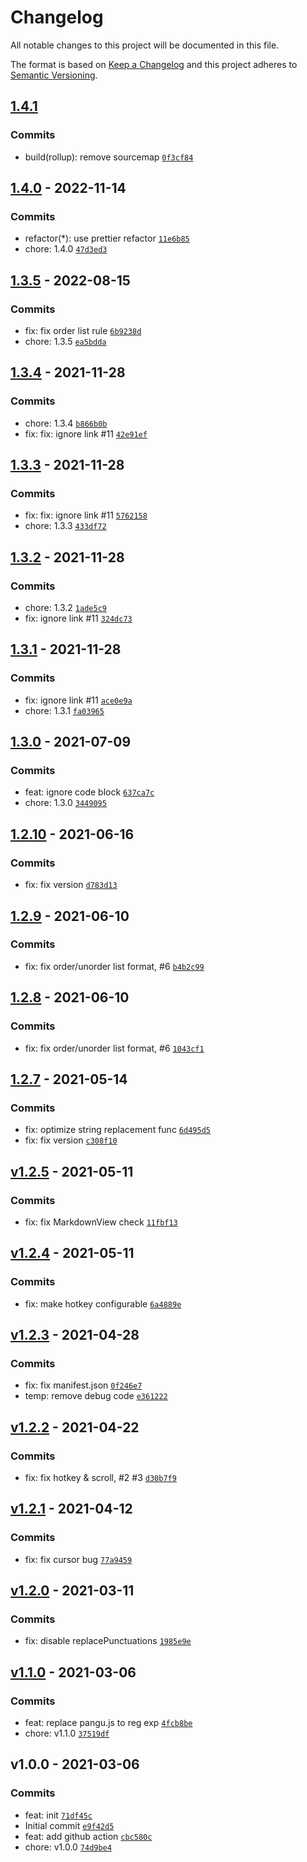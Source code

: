 # Changelog

All notable changes to this project will be documented in this file.

The format is based on [Keep a Changelog](https://keepachangelog.com/en/1.0.0/)
and this project adheres to [Semantic Versioning](https://semver.org/spec/v2.0.0.html).

## [1.4.1](https://github.com/Natumsol/obsidian-pangu/compare/1.4.0...1.4.1)

### Commits

- build(rollup): remove sourcemap [`0f3cf84`](https://github.com/Natumsol/obsidian-pangu/commit/0f3cf8499cce6277533bfbe478ff61c899e6b4f8)

## [1.4.0](https://github.com/Natumsol/obsidian-pangu/compare/1.3.5...1.4.0) - 2022-11-14

### Commits

- refactor(*): use prettier refactor [`11e6b85`](https://github.com/Natumsol/obsidian-pangu/commit/11e6b8581fa829e4153d1781a8bc7df82c690ce3)
- chore: 1.4.0 [`47d3ed3`](https://github.com/Natumsol/obsidian-pangu/commit/47d3ed326749a0beff55f27b0cc91651a2e9df8b)

## [1.3.5](https://github.com/Natumsol/obsidian-pangu/compare/1.3.4...1.3.5) - 2022-08-15

### Commits

- fix: fix order list rule [`6b9238d`](https://github.com/Natumsol/obsidian-pangu/commit/6b9238dcb565c98e197219d843d967bca20fe113)
- chore: 1.3.5 [`ea5bdda`](https://github.com/Natumsol/obsidian-pangu/commit/ea5bddad4d8251246020445b5681ceda107bc579)

## [1.3.4](https://github.com/Natumsol/obsidian-pangu/compare/1.3.3...1.3.4) - 2021-11-28

### Commits

- chore: 1.3.4 [`b866b0b`](https://github.com/Natumsol/obsidian-pangu/commit/b866b0b35f27465a8609142086978df70a577643)
- fix: fix: ignore link #11 [`42e91ef`](https://github.com/Natumsol/obsidian-pangu/commit/42e91eff27bca978994c4fcb39ae655c658647ea)

## [1.3.3](https://github.com/Natumsol/obsidian-pangu/compare/1.3.2...1.3.3) - 2021-11-28

### Commits

- fix: fix: ignore link #11 [`5762158`](https://github.com/Natumsol/obsidian-pangu/commit/57621586441f746fce32e1cc7e73383574ceaf70)
- chore: 1.3.3 [`433df72`](https://github.com/Natumsol/obsidian-pangu/commit/433df72c61cd3af15b313ef285aa20749591dd97)

## [1.3.2](https://github.com/Natumsol/obsidian-pangu/compare/1.3.1...1.3.2) - 2021-11-28

### Commits

- chore: 1.3.2 [`1ade5c9`](https://github.com/Natumsol/obsidian-pangu/commit/1ade5c94c0b3540f955dd79c1086af29f507dbe3)
- fix: ignore link #11 [`324dc73`](https://github.com/Natumsol/obsidian-pangu/commit/324dc7375bcda2549f7047a9a8588a3e814d1eda)

## [1.3.1](https://github.com/Natumsol/obsidian-pangu/compare/1.3.0...1.3.1) - 2021-11-28

### Commits

- fix: ignore link #11 [`ace0e9a`](https://github.com/Natumsol/obsidian-pangu/commit/ace0e9a451e1962db2fc375427e3af44afaa0b96)
- chore: 1.3.1 [`fa03965`](https://github.com/Natumsol/obsidian-pangu/commit/fa03965f0350b9f8084fc6a9c9a8090652747190)

## [1.3.0](https://github.com/Natumsol/obsidian-pangu/compare/1.2.10...1.3.0) - 2021-07-09

### Commits

- feat: ignore code block [`637ca7c`](https://github.com/Natumsol/obsidian-pangu/commit/637ca7c45f2488f36673587afebfc537fa831dd6)
- chore: 1.3.0 [`3449095`](https://github.com/Natumsol/obsidian-pangu/commit/34490952d2cb5fc8ca1a809ff301671001573686)

## [1.2.10](https://github.com/Natumsol/obsidian-pangu/compare/1.2.9...1.2.10) - 2021-06-16

### Commits

- fix: fix version [`d783d13`](https://github.com/Natumsol/obsidian-pangu/commit/d783d137755b2004a9fd8a6bf2350d6fa8dc6f11)

## [1.2.9](https://github.com/Natumsol/obsidian-pangu/compare/1.2.8...1.2.9) - 2021-06-10

### Commits

- fix: fix order/unorder list format, #6 [`b4b2c99`](https://github.com/Natumsol/obsidian-pangu/commit/b4b2c99c5645fede09a74985070458cf54091760)

## [1.2.8](https://github.com/Natumsol/obsidian-pangu/compare/1.2.7...1.2.8) - 2021-06-10

### Commits

- fix: fix order/unorder list format, #6 [`1043cf1`](https://github.com/Natumsol/obsidian-pangu/commit/1043cf1f6768160f7b77dea1b2bb0f363070892f)

## [1.2.7](https://github.com/Natumsol/obsidian-pangu/compare/v1.2.5...1.2.7) - 2021-05-14

### Commits

- fix: optimize string replacement func [`6d495d5`](https://github.com/Natumsol/obsidian-pangu/commit/6d495d5652bd776ce7eb0173fd56ce5647e25e2d)
- fix: fix version [`c308f10`](https://github.com/Natumsol/obsidian-pangu/commit/c308f105064e4833d22f969c4472aa8e44cf6c4d)

## [v1.2.5](https://github.com/Natumsol/obsidian-pangu/compare/v1.2.4...v1.2.5) - 2021-05-11

### Commits

- fix: fix MarkdownView check [`11fbf13`](https://github.com/Natumsol/obsidian-pangu/commit/11fbf130bab188f70878502dcdf572f44364e637)

## [v1.2.4](https://github.com/Natumsol/obsidian-pangu/compare/v1.2.3...v1.2.4) - 2021-05-11

### Commits

- fix: make hotkey configurable [`6a4889e`](https://github.com/Natumsol/obsidian-pangu/commit/6a4889eb45cd4d3ba78e5b6a94ced2aa81fb6528)

## [v1.2.3](https://github.com/Natumsol/obsidian-pangu/compare/v1.2.2...v1.2.3) - 2021-04-28

### Commits

- fix: fix manifest.json [`0f246e7`](https://github.com/Natumsol/obsidian-pangu/commit/0f246e70decca781288336e98b68e03861309280)
- temp: remove debug code [`e361222`](https://github.com/Natumsol/obsidian-pangu/commit/e361222aed4b42b91690929a889373c8d69a384b)

## [v1.2.2](https://github.com/Natumsol/obsidian-pangu/compare/v1.2.1...v1.2.2) - 2021-04-22

### Commits

- fix: fix hotkey & scroll, #2 #3 [`d30b7f9`](https://github.com/Natumsol/obsidian-pangu/commit/d30b7f9517179f7f74e12bad14d573942e48d35b)

## [v1.2.1](https://github.com/Natumsol/obsidian-pangu/compare/v1.2.0...v1.2.1) - 2021-04-12

### Commits

- fix: fix cursor bug [`77a9459`](https://github.com/Natumsol/obsidian-pangu/commit/77a94591c54df6feb01d90d3f02e2c6d96271f61)

## [v1.2.0](https://github.com/Natumsol/obsidian-pangu/compare/v1.1.0...v1.2.0) - 2021-03-11

### Commits

- fix: disable replacePunctuations [`1985e9e`](https://github.com/Natumsol/obsidian-pangu/commit/1985e9e9aae8585769b68249be4e49d397328952)

## [v1.1.0](https://github.com/Natumsol/obsidian-pangu/compare/v1.0.0...v1.1.0) - 2021-03-06

### Commits

- feat: replace pangu.js to reg exp [`4fcb8be`](https://github.com/Natumsol/obsidian-pangu/commit/4fcb8beba22c4f786842a3d0a2dc6b0d596bcf5b)
- chore: v1.1.0 [`37519df`](https://github.com/Natumsol/obsidian-pangu/commit/37519df28d34523ace44a94a6de3b736e4732520)

## v1.0.0 - 2021-03-06

### Commits

- feat: init [`71df45c`](https://github.com/Natumsol/obsidian-pangu/commit/71df45c523cd3438577f04ad2ef3244d3ca44672)
- Initial commit [`e9f42d5`](https://github.com/Natumsol/obsidian-pangu/commit/e9f42d5898b4fce6822be9307a32640fc8785ae2)
- feat: add github action [`cbc580c`](https://github.com/Natumsol/obsidian-pangu/commit/cbc580c778938d5956fd9a11b311581e7c3974f2)
- chore: v1.0.0 [`74d9be4`](https://github.com/Natumsol/obsidian-pangu/commit/74d9be45189bea0d017b14772d6e3d07c25ac011)
